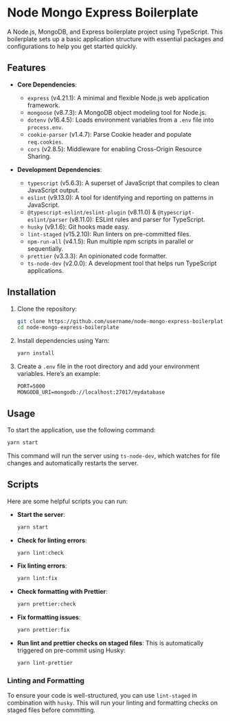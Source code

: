 # Node Mongo Express Boilerplate
A Node.js, MongoDB, and Express boilerplate project using TypeScript. This boilerplate sets up a basic application structure with essential packages and configurations to help you get started quickly.

## Features
- **Core Dependencies**:
  - `express` (v4.21.1): A minimal and flexible Node.js web application framework.
  - `mongoose` (v8.7.3): A MongoDB object modeling tool for Node.js.
  - `dotenv` (v16.4.5): Loads environment variables from a `.env` file into `process.env`.
  - `cookie-parser` (v1.4.7): Parse Cookie header and populate `req.cookies`.
  - `cors` (v2.8.5): Middleware for enabling Cross-Origin Resource Sharing.

- **Development Dependencies**:
  - `typescript` (v5.6.3): A superset of JavaScript that compiles to clean JavaScript output.
  - `eslint` (v9.13.0): A tool for identifying and reporting on patterns in JavaScript.
  - `@typescript-eslint/eslint-plugin` (v8.11.0) & `@typescript-eslint/parser` (v8.11.0): ESLint rules and parser for TypeScript.
  - `husky` (v9.1.6): Git hooks made easy.
  - `lint-staged` (v15.2.10): Run linters on pre-committed files.
  - `npm-run-all` (v4.1.5): Run multiple npm scripts in parallel or sequentially.
  - `prettier` (v3.3.3): An opinionated code formatter.
  - `ts-node-dev` (v2.0.0): A development tool that helps run TypeScript applications.

## Installation

1. Clone the repository:
   ```bash
   git clone https://github.com/username/node-mongo-express-boilerplate.git
   cd node-mongo-express-boilerplate
   ```

2. Install dependencies using Yarn:
   ```bash
   yarn install
   ```

3. Create a `.env` file in the root directory and add your environment variables. Here’s an example:
   ```env
   PORT=5000
   MONGODB_URI=mongodb://localhost:27017/mydatabase
   ```

## Usage

To start the application, use the following command:

```bash
yarn start
```

This command will run the server using `ts-node-dev`, which watches for file changes and automatically restarts the server.

## Scripts

Here are some helpful scripts you can run:

- **Start the server**: 
  ```bash
  yarn start
  ```
- **Check for linting errors**: 
  ```bash
  yarn lint:check
  ```
- **Fix linting errors**: 
  ```bash
  yarn lint:fix
  ```
- **Check formatting with Prettier**: 
  ```bash
  yarn prettier:check
  ```
- **Fix formatting issues**: 
  ```bash
  yarn prettier:fix
  ```

- **Run lint and prettier checks on staged files**:
  This is automatically triggered on pre-commit using Husky:
  ```bash
  yarn lint-prettier
  ```

### Linting and Formatting

To ensure your code is well-structured, you can use `lint-staged` in combination with `husky`. This will run your linting and formatting checks on staged files before committing.